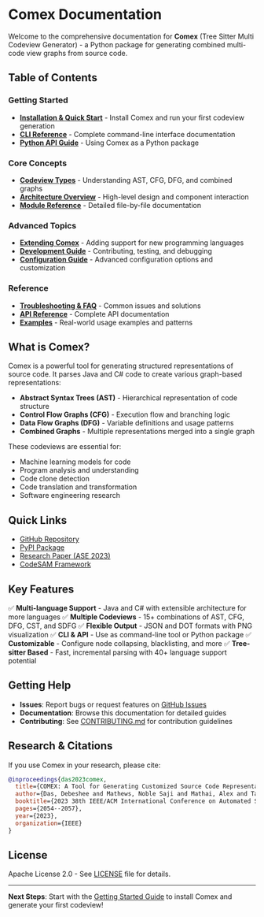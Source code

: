 # Comex Documentation

Welcome to the comprehensive documentation for **Comex** (Tree Sitter Multi Codeview Generator) - a Python package for generating combined multi-code view graphs from source code.

## Table of Contents

### Getting Started
- [**Installation & Quick Start**](01-getting-started.md) - Install Comex and run your first codeview generation
- [**CLI Reference**](02-cli-reference.md) - Complete command-line interface documentation
- [**Python API Guide**](03-python-api.md) - Using Comex as a Python package

### Core Concepts
- [**Codeview Types**](04-codeview-types.md) - Understanding AST, CFG, DFG, and combined graphs
- [**Architecture Overview**](05-architecture.md) - High-level design and component interaction
- [**Module Reference**](06-module-reference.md) - Detailed file-by-file documentation

### Advanced Topics
- [**Extending Comex**](07-extending-comex.md) - Adding support for new programming languages
- [**Development Guide**](08-development-guide.md) - Contributing, testing, and debugging
- [**Configuration Guide**](09-configuration-guide.md) - Advanced configuration options and customization

### Reference
- [**Troubleshooting & FAQ**](10-troubleshooting.md) - Common issues and solutions
- [**API Reference**](11-api-reference.md) - Complete API documentation
- [**Examples**](12-examples.md) - Real-world usage examples and patterns

## What is Comex?

Comex is a powerful tool for generating structured representations of source code. It parses Java and C# code to create various graph-based representations:

- **Abstract Syntax Trees (AST)** - Hierarchical representation of code structure
- **Control Flow Graphs (CFG)** - Execution flow and branching logic
- **Data Flow Graphs (DFG)** - Variable definitions and usage patterns
- **Combined Graphs** - Multiple representations merged into a single graph

These codeviews are essential for:
- Machine learning models for code
- Program analysis and understanding
- Code clone detection
- Code translation and transformation
- Software engineering research

## Quick Links

- [GitHub Repository](https://github.com/IBM/tree-sitter-codeviews)
- [PyPI Package](https://pypi.org/project/comex/)
- [Research Paper (ASE 2023)](https://arxiv.org/abs/2307.04693)
- [CodeSAM Framework](https://arxiv.org/abs/2411.14611)

## Key Features

✅ **Multi-language Support** - Java and C# with extensible architecture for more languages
✅ **Multiple Codeviews** - 15+ combinations of AST, CFG, DFG, CST, and SDFG
✅ **Flexible Output** - JSON and DOT formats with PNG visualization
✅ **CLI & API** - Use as command-line tool or Python package
✅ **Customizable** - Configure node collapsing, blacklisting, and more
✅ **Tree-sitter Based** - Fast, incremental parsing with 40+ language support potential

## Getting Help

- **Issues**: Report bugs or request features on [GitHub Issues](https://github.com/IBM/tree-sitter-codeviews/issues)
- **Documentation**: Browse this documentation for detailed guides
- **Contributing**: See [CONTRIBUTING.md](../CONTRIBUTING.md) for contribution guidelines

## Research & Citations

If you use Comex in your research, please cite:

```bibtex
@inproceedings{das2023comex,
  title={COMEX: A Tool for Generating Customized Source Code Representations},
  author={Das, Debeshee and Mathews, Noble Saji and Mathai, Alex and Tamilselvam, Srikanth and Sedamaki, Kranthi and Chimalakonda, Sridhar and Kumar, Atul},
  booktitle={2023 38th IEEE/ACM International Conference on Automated Software Engineering (ASE)},
  pages={2054--2057},
  year={2023},
  organization={IEEE}
}
```

## License

Apache License 2.0 - See [LICENSE](../LICENSE) file for details.

---

**Next Steps**: Start with the [Getting Started Guide](01-getting-started.md) to install Comex and generate your first codeview!
